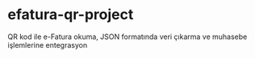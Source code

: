 # efatura-qr-project
QR kod ile e-Fatura okuma, JSON formatında veri çıkarma ve muhasebe işlemlerine entegrasyon
